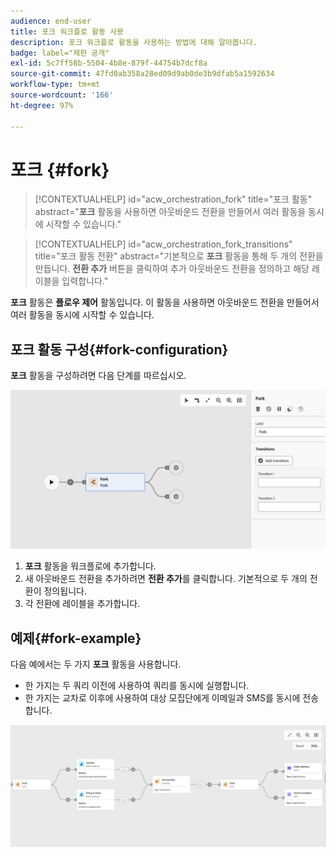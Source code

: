 ```yaml
---
audience: end-user
title: 포크 워크플로 활동 사용
description: 포크 워크플로 활동을 사용하는 방법에 대해 알아봅니다.
badge: label="제한 공개"
exl-id: 5c7ff58b-5504-4b8e-879f-44754b7dcf8a
source-git-commit: 47fd0ab358a28ed09d9ab0de3b9dfab5a1592634
workflow-type: tm+mt
source-wordcount: '166'
ht-degree: 97%

---
```


# 포크 {#fork}

>[!CONTEXTUALHELP]
>id="acw_orchestration_fork"
>title="포크 활동"
>abstract="**포크** 활동을 사용하면 아웃바운드 전환을 만들어서 여러 활동을 동시에 시작할 수 있습니다."


>[!CONTEXTUALHELP]
>id="acw_orchestration_fork_transitions"
>title="포크 활동 전환"
>abstract="기본적으로 **포크** 활동을 통해 두 개의 전환을 만듭니다. **전환 추가** 버튼을 클릭하여 추가 아웃바운드 전환을 정의하고 해당 레이블을 입력합니다."

**포크** 활동은 **플로우 제어** 활동입니다. 이 활동을 사용하면 아웃바운드 전환을 만들어서 여러 활동을 동시에 시작할 수 있습니다.

## 포크 활동 구성{#fork-configuration}

**포크** 활동을 구성하려면 다음 단계를 따르십시오.

![](../assets/workflow-fork.png)

1. **포크** 활동을 워크플로에 추가합니다.
1. 새 아웃바운드 전환을 추가하려면 **전환 추가**&#x200B;를 클릭합니다. 기본적으로 두 개의 전환이 정의됩니다.
1. 각 전환에 레이블을 추가합니다.

## 예제{#fork-example}

다음 예에서는 두 가지 **포크** 활동을 사용합니다.

* 한 가지는 두 쿼리 이전에 사용하여 쿼리를 동시에 실행합니다.
* 한 가지는 교차로 이후에 사용하여 대상 모집단에게 이메일과 SMS를 동시에 전송합니다.

![](../assets/workflow-fork-example.png)
